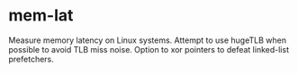 # mem-lat
Measure memory latency on Linux systems. Attempt to use hugeTLB when possible to avoid TLB miss noise.
Option to xor pointers to defeat linked-list prefetchers.
